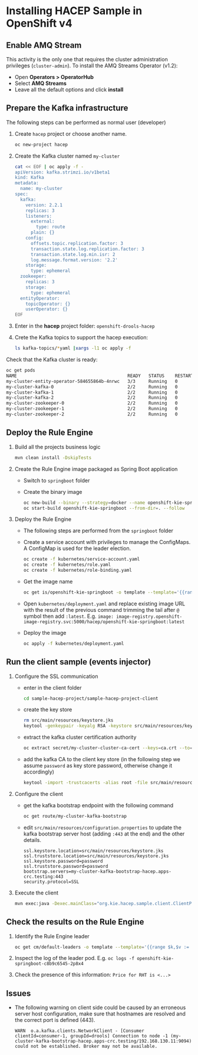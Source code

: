 Installing HACEP Sample in OpenShift v4
==========================================

Enable AMQ Stream
------------------------------------------

This activity is the only one that requires the cluster administration privileges (`cluster-admin`).
To install the AMQ Streams Operator (v1.2):

- Open **Operators > OperatorHub**
- Select **AMQ Streams**
- Leave all the default options and click **install** 

Prepare the Kafka infrastructure
------------------------------------------

The following steps can be performed as normal user (developer)

1. Create `hacep` project or choose another name.

    ```sh
    oc new-project hacep
    ```

2. Create the Kafka cluster named `my-cluster`

    ```sh
    cat << EOF | oc apply -f -
    apiVersion: kafka.strimzi.io/v1beta1
    kind: Kafka
    metadata:
      name: my-cluster
    spec:
      kafka:
        version: 2.2.1
        replicas: 3
        listeners:
          external:
            type: route
          plain: {}
        config:
          offsets.topic.replication.factor: 3
          transaction.state.log.replication.factor: 3
          transaction.state.log.min.isr: 2
          log.message.format.version: '2.2'
        storage:
          type: ephemeral
      zookeeper:
        replicas: 3
        storage:
          type: ephemeral
      entityOperator:
        topicOperator: {}
        userOperator: {}
    EOF
    ```

3. Enter in the **hacep** project folder: `openshift-drools-hacep`

4. Crete the Kafka topics to support the hacep execution:

    ```sh
    ls kafka-topics/*yaml |xargs -l1 oc apply -f
    ```

Check that the Kafka cluster is ready:

```sh
oc get pods
NAME                                          READY   STATUS    RESTARTS   AGE
my-cluster-entity-operator-584655864b-4nrwc   3/3     Running   0          5m28s
my-cluster-kafka-0                            2/2     Running   0          6m2s
my-cluster-kafka-1                            2/2     Running   0          6m2s
my-cluster-kafka-2                            2/2     Running   0          6m2s
my-cluster-zookeeper-0                        2/2     Running   0          7m33s
my-cluster-zookeeper-1                        2/2     Running   0          7m33s
my-cluster-zookeeper-2                        2/2     Running   0          7m33s
```

Deploy the Rule Engine
------------------------------------------

1. Build all the projects business logic

    ```sh
    mvn clean install -DskipTests
    ```

2. Create the Rule Engine image packaged as Spring Boot application

    - Switch to `springboot` folder
    - Create the binary image

      ```sh
      oc new-build --binary --strategy=docker --name openshift-kie-springboot
      oc start-build openshift-kie-springboot --from-dir=. --follow
      ```

3. Deploy the Rule Engine

    - The following steps are performed from the `springboot` folder
    - Create a service account with privileges to manage the ConfigMaps. A ConfigMap is used for the leader election.

      ```sh
      oc create -f kubernetes/service-account.yaml
      oc create -f kubernetes/role.yaml
      oc create -f kubernetes/role-binding.yaml
      ```
    
    - Get the image name

      ```sh
      oc get is/openshift-kie-springboot -o template --template='{{range .status.tags}}{{range .items}}{{.dockerImageReference}}{{end}}{{end}}'
      ```

    - Open `kubernetes/deployment.yaml` and replace existing image URL with the result of the previous command trimming the tail after `@` symbol then add `:latest`. 
      E.g. `image: image-registry.openshift-image-registry.svc:5000/hacep/openshift-kie-springboot:latest`

    - Deploy the image

      ```sh
      oc apply -f kubernetes/deployment.yaml
      ```

Run the client sample (events injector)
------------------------------------------

1. Configure the SSL communication

    - enter in the client folder

      ```sh
      cd sample-hacep-project/sample-hacep-project-client
      ```

    - create the key store
    
      ```sh
      rm src/main/resources/keystore.jks
      keytool -genkeypair -keyalg RSA -keystore src/main/resources/keystore.jks
      ```

    - extract the kafka cluster certification authority 

      ```sh
      oc extract secret/my-cluster-cluster-ca-cert --keys=ca.crt --to=- > src/main/resources/ca.crt
      ```

    - add the kafka CA to the client key store (in the following step we assume `password` as key store password, otherwise change it accordingly)

      ```sh
      keytool -import -trustcacerts -alias root -file src/main/resources/ca.crt -keystore src/main/resources/keystore.jks -storepass password -noprompt
      ```

2. Configure the client

    - get the kafka bootstrap endpoint with the following command

      ```sh
      oc get route/my-cluster-kafka-bootstrap
      ```

    - edit `src/main/resources/configuration.properties` to update the kafka bootstrap server host (adding `:443` at the end) and the other details.

      ```
      ssl.keystore.location=src/main/resources/keystore.jks
      ssl.truststore.location=src/main/resources/keystore.jks
      ssl.keystore.password=password
      ssl.truststore.password=password
      bootstrap.servers=my-cluster-kafka-bootstrap-hacep.apps-crc.testing:443
      security.protocol=SSL
      ```

3. Execute the client

    ```sh
    mvn exec:java -Dexec.mainClass="org.kie.hacep.sample.client.ClientProducerDemo"
    ```

Check the results on the Rule Engine
------------------------------------------

1. Identify the Rule Engine leader 

    ```sh
    oc get cm/default-leaders -o template --template='{{range $k,$v := .data}}{{if eq $k "leader.pod.null"}}{{printf "leader pod: %s\n" $v}}{{end}}{{end}}'
    ```

2. Inspect the log of the leader pod. E.g. `oc logs -f openshift-kie-springboot-c8b9c6545-2p8x4`

3. Check the presence of this information: `Price for RHT is <...> `



Issues
------------------------------------------

- The following warning on client side could be caused by an erroneous server host configuration, make sure that hostnames are resolved and the correct port is defined (443).

  ```
  WARN  o.a.kafka.clients.NetworkClient - [Consumer clientId=consumer-1, groupId=drools] Connection to node -1 (my-cluster-kafka-bootstrap-hacep.apps-crc.testing/192.168.130.11:9094) could not be established. Broker may not be available.
  ```


